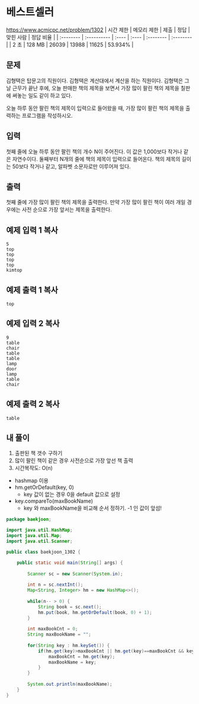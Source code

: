 # 베스트셀러 
https://www.acmicpc.net/problem/1302
| 시간 제한 | 메모리 제한 | 제출  | 정답  | 맞힌 사람 | 정답 비율 |
| :-------- | :---------- | :---- | :---- | :-------- | :-------- |
| 2 초      | 128 MB      | 26039 | 13988 | 11625     | 53.934%   |

## 문제

김형택은 탑문고의 직원이다. 김형택은 계산대에서 계산을 하는 직원이다. 김형택은 그날 근무가 끝난 후에, 오늘 판매한 책의 제목을 보면서 가장 많이 팔린 책의 제목을 칠판에 써놓는 일도 같이 하고 있다.

오늘 하루 동안 팔린 책의 제목이 입력으로 들어왔을 때, 가장 많이 팔린 책의 제목을 출력하는 프로그램을 작성하시오.

## 입력

첫째 줄에 오늘 하루 동안 팔린 책의 개수 N이 주어진다. 이 값은 1,000보다 작거나 같은 자연수이다. 둘째부터 N개의 줄에 책의 제목이 입력으로 들어온다. 책의 제목의 길이는 50보다 작거나 같고, 알파벳 소문자로만 이루어져 있다.

## 출력

첫째 줄에 가장 많이 팔린 책의 제목을 출력한다. 만약 가장 많이 팔린 책이 여러 개일 경우에는 사전 순으로 가장 앞서는 제목을 출력한다.

## 예제 입력 1 복사

```
5
top
top
top
top
kimtop
```

## 예제 출력 1 복사

```
top
```

## 예제 입력 2 복사

```
9
table
chair
table
table
lamp
door
lamp
table
chair
```

## 예제 출력 2 복사

```
table
```



## 내 풀이

1. 출판된 책 갯수 구하기
2. 많이 팔린 책이 같은 경우 사전순으로 가장 앞선 책 출력
3. 시간복작도: O(n)

* hashmap  이용
* hm.getOrDefault(key, 0)
  * key 값이 없는 경우 0을 default 값으로 설정
* key.compareTo(maxBookName)
  * key 와 maxBookName을 비교해 순서 정하기. -1 인 값이 앞섬!

```java
package baekjoon;

import java.util.HashMap;
import java.util.Map;
import java.util.Scanner;

public class baekjoon_1302 {

	public static void main(String[] args) {
		
		Scanner sc = new Scanner(System.in);
		
		int n = sc.nextInt();
		Map<String, Integer> hm = new HashMap<>();
		
		while(n-- > 0) {
			String book = sc.next();
			hm.put(book, hm.getOrDefault(book, 0) + 1);
		}
		
		int maxBookCnt = 0;
		String maxBookName = "";
		
		for(String key : hm.keySet()) {
			if(hm.get(key)>maxBookCnt || hm.get(key)==maxBookCnt && key.compareTo(maxBookName)<0) {
				maxBookCnt = hm.get(key);
				maxBookName = key;
			}
		}
		
		System.out.println(maxBookName);
	}
}
```


